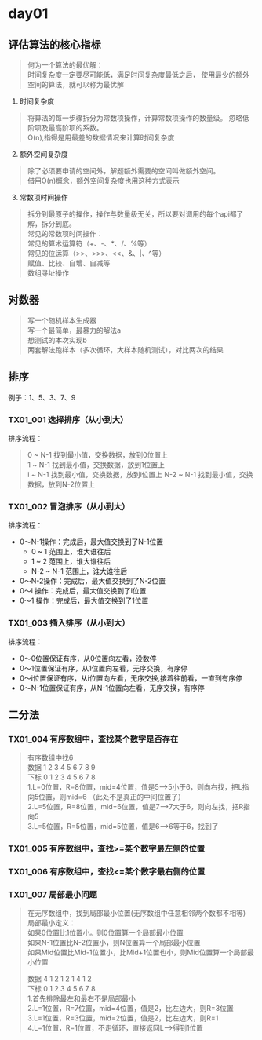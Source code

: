 # day01

## 评估算法的核心指标
> 何为一个算法的最优解：   
> 时间复杂度一定要尽可能低，满足时间复杂度最低之后，
> 使用最少的额外空间的算法，就可以称为最优解

1. 时间复杂度
> 将算法的每一步骤拆分为常数项操作，计算常数项操作的数量级。
> 忽略低阶项及最高阶项的系数。     
> O(n),指得是用最差的数据情况来计算时间复杂度   
2. 额外空间复杂度
> 除了必须要申请的空间外，解题额外需要的空间叫做额外空间。    
> 借用O(n)概念，额外空间复杂度也用这种方式表示
3. 常数项时间操作
> 拆分到最原子的操作，操作与数量级无关，所以要对调用的每个api都了解，拆分到底。    
> 常见的常数项时间操作：   
> 常见的算术运算符（+、-、*、/、%等）    
> 常见的位运算（>>、>>>、<<、&、|、^等）   
> 赋值、比较、自增、自减等   
> 数组寻址操作

## 对数器
> 写一个随机样本生成器     
> 写一个最简单，最暴力的解法a    
> 想测试的本次实现b   
> 两套解法跑样本（多次循环，大样本随机测试），对比两次的结果

## 排序
例子：1、5、3、7、9
### TX01_001 选择排序（从小到大）
排序流程：
> 0 ~ N-1 找到最小值，交换数据，放到0位置上    
> 1 ~ N-1 找到最小值，交换数据，放到1位置上    
> i ~ N-1 找到最小值，交换数据，放到i位置上
> N-2 ~ N-1 找到最小值，交换数据，放到N-2位置上

### TX01_002 冒泡排序（从小到大）
排序流程：
- 0～N-1操作：完成后，最大值交换到了N-1位置
  - 0 ~ 1 范围上，谁大谁往后
  - 1 ~ 2 范围上，谁大谁往后
  - N-2 ~ N-1 范围上，谁大谁往后
- 0～N-2操作：完成后，最大值交换到了N-2位置
- 0～i 操作：完成后，最大值交换到了i位置
- 0～1 操作：完成后，最大值交换到了1位置

### TX01_003 插入排序（从小到大）
排序流程：
- 0～0位置保证有序，从0位置向左看，没数停
- 0～1位置保证有序，从1位置向左看，无序交换，有序停
- 0～i位置保证有序，从i位置向左看，无序交换,接着往前看，一直到有序停
- 0～N-1位置保证有序，从N-1位置向左看，无序交换，有序停

## 二分法
### TX01_004 有序数组中，查找某个数字是否存在
> 有序数组中找6     
> 数据 1 2 3 4 5 6 7 8 9     
> 下标 0 1 2 3 4 5 6 7 8     
> 1.L=0位置，R=8位置，mid=4位置，值是5-->5小于6，则向右找，把L指向5位置，则mid=6 （此处不是真正的中间位置了）     
> 2.L=5位置，R=8位置，mid=6位置，值是7-->7大于6，则向左找，把R指向5    
> 3.L=5位置，R=5位置，mid=5位置，值是6-->6等于6，找到了    

### TX01_005 有序数组中，查找>=某个数字最左侧的位置

### TX01_006 有序数组中，查找<=某个数字最右侧的位置

### TX01_007 局部最小问题
> 在无序数组中，找到局部最小位置(无序数组中任意相邻两个数都不相等)    
> 局部最小定义：    
> 如果0位置比1位置小。则0位置算一个局部最小位置     
> 如果N-1位置比N-2位置小，则N位置算一个局部最小位置     
> 如果Mid位置比Mid-1位置小，比Mid+1位置也小，则Mid位置算一个局部最小位置    
> 
> 数据 4 1 2 1 2 1 4 1 2    
> 下标 0 1 2 3 4 5 6 7 8    
> 1.首先排除最左和最右不是局部最小    
> 2.L=1位置，R=7位置，mid=4位置，值是2，比左边大，则R=3位置    
> 3.L=1位置，R=3位置，mid=2位置，值是2，比左边大，则R=1    
> 4.L=1位置，R=1位置，不走循环，直接返回L-->得到1位置    

